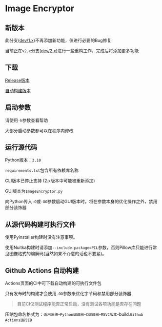 <!--
 * @Author       : noeru_desu
 * @Date         : 2021-11-21 19:21:41
 * @LastEditors  : noeru_desu
 * @LastEditTime : 2022-05-23 21:39:35
 * @Description  : README
-->
# Image Encryptor

## 新版本

此分支([dev/1.x](./tree/dev/1.x))不再添加新功能，仅进行必要的Bug修复

当前正在`v2.x`分支([dev/2.x](./tree/dev/2.x))进行一些重构工作，完成后将添加更多功能

## 下载

[Release版本](../../../releases)

[自动构建版本](../../../actions)

## 启动参数

请使用`-h`参数查看帮助

大部分启动参数都可以在程序内修改

## 运行源代码

Python版本：`3.10`

`requirements.txt`包含所有依赖库名称

CLI版本已停止支持 (2.x版本中可能被重新添加)

GUI版本为`ImageEncryptor.py`

向Python传入`-O`或`-OO`参数启动GUI版本时，将在参数本身的优化操作之外，禁用部分装饰器

## 从源代码构建可执行文件

使用Pyinstaller构建时没有注意事项。

使用Nuitka构建时请添加`--include-package=PIL`参数，否则Pillow库只能进行常见图像格式的编解码(当然如果不介意的话也不要紧)。

## Github Actions 自动构建

Actions页面的CI中可下载自动构建的可执行文件包

只有发布时的构建才会使用`-OO`参数来优化字节码和禁用部分装饰器

>目前CI仅测试程序能否正常启动，没有测试各项功能是否存在问题

压缩包命名格式为：`适用系统`-`Python编译器`-`C编译器`-`MSVC版本`-build.`Github Actions运行ID`
